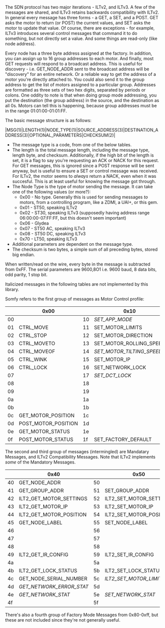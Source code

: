 The SDN protocol has two major iterations - ILTv2, and ILTv3. A few of the messages are shared, and ILTv3 retains
backwards compatibility with ILTv2. In general every message has three forms - a GET, a SET, and a POST. GET asks the
motor to return (or POST) the current values, and SET asks the motor to update that value. Of course, there are
exceptions - for example, ILTv3 introduces several control messages that command it to do something, but not directly
set a value. And some things are read-only (like node address).

Every node has a three byte address assigned at the factory. In addition, you can assign up to 16 group addresses to each
motor. And finally, most GET requests will respond to a broadcast address. This is useful for discovery - i.e.
GET_NODE_ADDR sent to the broadcast address will be "discovery" for an entire network. Or a reliable way to get the
address of a motor you're directly attached to. You could also send it to the group address to get the list of motors
assigned to a particular group. Addresses are formatted as three sets of two hex digits, separated by periods or colons.
One oddity to note is that when doing group mode addressing, you put the destination (the group address) in the source,
and the destination as all 0s. Motors can tell this is happening, because group addresses must be in the range
01:01:00-01:01:FF.

The basic message structure is as follows:

|MSG(1)|LENGTH(1)|NODE_TYPE(1)|SOURCE_ADDRESS(3)|DESTINATION_ADDRESS(3)|OPTIONAL_PARAMETERS|CHECKSUM(2)|

 * The message type is a code, from one of the below tables.
 * The length is the total message length, including the message type, length byte, and checksum.
   Additionally, if the high bit of the length is set, it is a flag to say you're requesting an ACK or
   NACK for this request. For GET messages, this is ignored since a POST response will be sent anyway, but is
   useful to ensure a SET or control message was received. For ILTv2, the motor seems to _always_ return a NACK,
   even when it was succesful. This is at least useful for knowing the message got through.
 * The Node Type is the type of motor sending the message. It can take one of the following values (or more?):
   * 0x00 - No type. Generally this is used for sending messages _to_ motors, from a controlling program, like a ZDMI, a UAI+,
     or this gem.
   * 0x01 - ST50, speaking ILTv2
   * 0x02 - ST30, speaking ILTv3 (supposedly having address range 06:00:00-07:FF:FF, but this doesn't seem important)
   * 0x06 - Glydea
   * 0x07 - ST50 AC, speaking ILTv3
   * 0x08 - ST50 DC, speaking ILTv3
   * 0x70 - LT50, speaking ILTv3
 * Additional parameters are dependent on the message type.
 * The checksum is two bytes, a simple sum of all preceding bytes, stored big endian.

 When written/read on the wire, every byte in the message is subtracted from 0xFF. The serial parameters are 9600,8O1 i.e.
 9600 baud, 8 data bits, odd parity, 1 stop bit.


Italicized messages in the following tables are not implemented by this library.

Somfy refers to the first group of messages as Motor Control profile:


|  |        0x00         |  |           0x10            |  |           0x20            |  |            0x30            |
|--| ------------------- |--| ------------------------- |--| ------------------------- |--| -------------------------- |
|00|                     |10| _SET_APP_MODE_            |20|                           |30|                            |
|01| CTRL_MOVE           |11| SET_MOTOR_LIMITS          |21| GET_MOTOR_LIMITS          |31| POST_MOTOR_LIMITS          |
|02| CTRL_STOP           |12| SET_MOTOR_DIRECTION       |22| GET_MOTOR_DIRECTION       |32| POST_MOTOR_DIRECTION       |
|03| CTRL_MOVETO         |13| SET_MOTOR_ROLLING_SPEED   |23| GET_MOTOR_ROLLING_SPEED   |33| POST_MOTOR_ROLLING_SPEED   |
|04| CTRL_MOVEOF         |14| _SET_MOTOR_TILTING_SPEED_ |24| _GET_MOTOR_TILTING_SPEED_ |34| _POST_MOTOR_TILTING_SPEED_ |
|05| CTRL_WINK           |15| SET_MOTOR_IP              |25| GET_MOTOR_IP              |35| POST_MOTOR_IP              |
|06| CTRL_LOCK           |16| SET_NETWORK_LOCK          |26| GET_NETWORK_LOCK          |36| POST_NETWORK_LOCK          |
|07|                     |17| _SET_DCT_LOCK_            |27| _GET_DCT_LOCK_            |37| _POST_DCT_LOCK_            |
|08|                     |18|                           |28|                           |38|                            |
|09|                     |19|                           |29|                           |39|                            |
|0a|                     |1a|                           |2a|                           |3a|                            |
|0b|                     |1b|                           |2b|                           |3b|                            |
|0c| GET_MOTOR_POSITION  |1c|                           |2c|                           |3c|                            |
|0d| POST_MOTOR_POSITION |1d|                           |2d|                           |3d|                            |
|0e| GET_MOTOR_STATUS    |1e|                           |2e|                           |3e|                            |
|0f| POST_MOTOR_STATUS   |1f| SET_FACTORY_DEFAULT       |2f| GET_FACTORY_DEFAULT       |3f| POST_FACTORY_DEFAULT       |


The second and third group of messages (intermingled) are Mandatary Messages, and ILTv2 Compatibility Messages. Note
that ILTv2 implements _some_ of the Mandatory Messages.

|  |           0x40           |  |          0x50           |  |           0x60            |  |          0x70           |
|--| ------------------------ |--| ----------------------- |--| ------------------------- |--| ----------------------- |
|40| GET_NODE_ADDR            |50|                         |60| POST_NODE_ADDR            |70| GET_NODE_STACK_VERSION  |
|41| GET_GROUP_ADDR           |51| SET_GROUP_ADDR          |61| POST_GROUP_ADDR           |71| POST_NODE_STACK_VERSION |
|42| ILT2_GET_MOTOR_SETTINGS  |52| ILT2_SET_MOTOR_SETTINGS |62| ILT2_POST_MOTOR_SETTINGS  |72|                         |
|43| ILT2_GET_MOTOR_IP        |53| ILT2_SET_MOTOR_IP       |63| ILT2_POST_MOTOR_IP        |73|                         |
|44| ILT2_GET_MOTOR_POSITION  |54| ILT2_SET_MOTOR_POSITION |64| ILT2_POST_MOTOR_POSITION  |74| GET_NODE_APP_VERSION    |
|45| GET_NODE_LABEL           |55| SET_NODE_LABEL          |65| POST_NODE_LABEL           |75| POST_NODE_APP_VERSION   |
|46|                          |56|                         |66|                           |76|                         |
|47|                          |57|                         |67|                           |77|                         |
|48|                          |58|                         |68|                           |78|                         |
|49| ILT2_GET_IR_CONFIG       |59| ILT2_SET_IR_CONFIG      |69| ILT2_POST_IR_CONFIG       |79|                         |
|4a|                          |5a|                         |6a|                           |7a|                         |
|4b| ILT2_GET_LOCK_STATUS     |5b| ILT2_SET_LOCK_STATUS    |6b| ILT2_POST_LOCK_STATUS     |7b|                         |
|4c| GET_NODE_SERIAL_NUMBER   |5c| _ILT2_SET_MOTOR_LIMITS_ |6c| POST_NODE_SERIAL_NUMBER_  |7c|                         |
|4d| _GET_NETWORK_ERROR_STAT_ |5d|                         |6d| _POST_NETWORK_ERROR_STAT_ |7d|                         |
|4e| _GET_NETWORK_STAT_       |5e| _SET_NETWORK_STAT_      |6e| _POST_NETWORK_STAT_       |7e|                         |
|4f|                          |5f|                         |6f| NACK                      |7f| ACK                     |

There's also a fourth group of Factory Mode Messages from 0x80-0xff, but these are not included since they're not
generally useful.